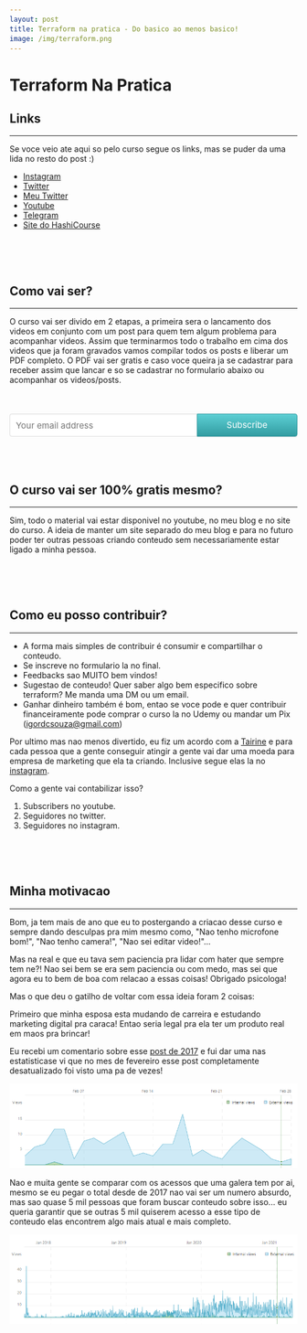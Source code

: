 ```yaml
---
layout: post
title: Terraform na pratica - Do basico ao menos basico!
image: /img/terraform.png
---
```



# Terraform Na Pratica

## Links
<hr>
Se voce veio ate aqui so pelo curso segue os links, mas se puder da uma lida no resto do post :)

* [Instagram](https://instagram.com/hashicourse)
* [Twitter](https://twitter.com/hashicourse)
* [Meu Twitter](https://twitter.com/igordcsouza)
* [Youtube](https://www.youtube.com/channel/UC3yoPZJdjwOjrHWy_iEP08A)
* [Telegram](t.me/terraformbr)
* [Site do HashiCourse](https://hashicourse.com)
<br>
<br>
<br>

## Como vai ser?
<hr>
O curso vai ser divido em 2 etapas, a primeira sera o lancamento dos videos em conjunto com um post para quem tem algum problema para acompanhar videos. Assim que terminarmos todo o trabalho em cima dos videos que ja foram gravados vamos compilar todos os posts e liberar um PDF completo. O PDF vai ser gratis e caso voce queira ja se cadastrar para receber assim que lancar e so se cadastrar no formulario abaixo ou acompanhar os videos/posts.
<br>
<br>
<br>
<br>

<style> .gumroad-follow-form-embed { zoom: 1; } .gumroad-follow-form-embed:before, .gumroad-follow-form-embed:after { display: table; line-height: 0; content: ""; } .gumroad-follow-form-embed:after { clear: both; } .gumroad-follow-form-embed * { margin: 0; border: 0; padding: 0; outline: 0; box-sizing: border-box !important; float: left !important; } .gumroad-follow-form-embed input { border-radius: 4px; border-top-right-radius: 0; border-bottom-right-radius: 0; font-family: -apple-system, ".SFNSDisplay-Regular", "Helvetica Neue", Helvetica, Arial, sans-serif; font-size: 15px; line-height: 20px; background: #fff; border: 1px solid #ddd; border-right: 0; color: #aaa; padding: 10px; box-shadow: inset 0 1px 0 rgba(0, 0, 0, 0.02); background-position: top right; background-repeat: no-repeat; text-rendering: optimizeLegibility; font-smoothing: antialiased; -webkit-appearance: none; -moz-appearance: caret; width: 65% !important; height: 40px !important; } .gumroad-follow-form-embed button { border-radius: 4px; border-top-left-radius: 0; border-bottom-left-radius: 0; box-shadow: 0 1px 1px rgba(0, 0, 0, 0.12); -webkit-transition: all .05s ease-in-out; transition: all .05s ease-in-out; display: inline-block; padding: 11px 15px 12px; cursor: pointer; color: #fff; font-size: 15px; line-height: 100%; font-family: -apple-system, ".SFNSDisplay-Regular", "Helvetica Neue", Helvetica, Arial, sans-serif; background: #36a9ae; border: 1px solid #31989d; filter: "progid:DXImageTransform.Microsoft.gradient(startColorstr=#5ccfd4, endColorstr=#329ca1, GradientType=0)"; background: -webkit-linear-gradient(#5ccfd4, #329ca1); background: linear-gradient(to bottom, #5ccfd4, #329ca1); height: 40px !important; width: 35% !important; } </style> <form action="https://gumroad.com/follow_from_embed_form" class="form gumroad-follow-form-embed" method="post"> <input name="seller_id" type="hidden" value="8460251946547"> <input name="email" placeholder="Your email address" type="email"> <button data-custom-highlight-color="" type="submit">Subscribe</button> </form>
<br>
<br>
<br>

## O curso vai ser 100% gratis mesmo?
<hr>

Sim, todo o material vai estar disponivel no youtube, no meu blog e no site do curso.
A ideia de manter um site separado do meu blog e para no futuro poder ter outras pessoas criando conteudo sem necessariamente estar ligado a minha pessoa.

<br>
<br>
<br>

## Como eu posso contribuir?
<hr>

* A forma mais simples de contribuir é consumir e compartilhar o conteudo.
* Se inscreve no formulario la no final.
* Feedbacks sao MUITO bem vindos!
* Sugestao de conteudo! Quer saber algo bem especifico sobre terraform? Me manda uma DM ou um email.
* Ganhar dinheiro também é bom, entao se voce pode e quer contribuir financeiramente pode comprar o curso la no Udemy ou mandar um Pix (igordcsouza@gmail.com)

Por ultimo mas nao menos divertido, eu fiz um acordo com a [Tairine](https://www.instagram.com/tai_pravadelli/) e para cada pessoa que a gente conseguir atingir a gente vai dar uma moeda para empresa de marketing que ela ta criando. Inclusive segue elas la no [instagram](). 

Como a gente vai contabilizar isso?
1. Subscribers no youtube.
1. Seguidores no twitter.
1. Seguidores no instagram.


<br>
<br>
<br>

## Minha motivacao
<hr>
Bom, ja tem mais de ano que eu to postergando a criacao desse curso e sempre dando desculpas pra mim mesmo como, "Nao tenho microfone bom!", "Nao tenho camera!", "Nao sei editar video!"...

Mas na real e que eu tava sem paciencia pra lidar com hater que sempre tem ne?! Nao sei bem se era sem paciencia ou com medo, mas sei que agora eu to bem de boa com relacao a essas coisas! Obrigado psicologa! 

Mas o que deu o gatilho de voltar com essa ideia foram 2 coisas:
 
Primeiro que minha esposa esta mudando de carreira e estudando marketing digital pra caraca! Entao seria legal pra ela ter um produto real em maos pra brincar!

Eu recebi um comentario sobre esse [post de 2017](https://igordcsouza.medium.com/terraform-uma-pequena-introdu%C3%A7%C3%A3o-eae86f22db55) e fui dar uma nas estatisticase vi que no mes de fevereiro esse post completamente desatualizado foi visto uma pa de vezes! 

![](/img/medium_terraform_fevereiro.PNG)

Nao e muita gente se comparar com os acessos que uma galera tem por ai, mesmo se eu pegar o total desde de 2017 nao vai ser um numero absurdo, mas sao quase 5 mil pessoas que foram buscar conteudo sobre isso... eu queria garantir que se outras 5 mil quiserem acesso a esse tipo de conteudo elas encontrem algo mais atual e mais completo.

![](/img/medium_terraform_lifetime.PNG)





<br>
<br>
<br>

